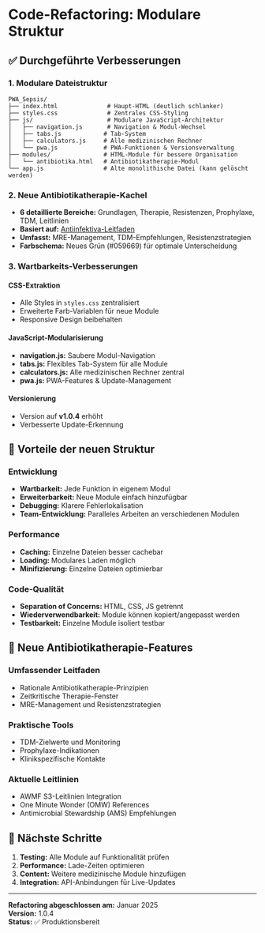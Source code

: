 # Code-Refactoring: Modulare Struktur

## ✅ Durchgeführte Verbesserungen

### 1. **Modulare Dateistruktur**
```
PWA_Sepsis/
├── index.html              # Haupt-HTML (deutlich schlanker)
├── styles.css              # Zentrales CSS-Styling
├── js/                     # Modulare JavaScript-Architektur
│   ├── navigation.js       # Navigation & Modul-Wechsel
│   ├── tabs.js            # Tab-System
│   ├── calculators.js     # Alle medizinischen Rechner
│   └── pwa.js             # PWA-Funktionen & Versionsverwaltung
├── modules/               # HTML-Module für bessere Organisation
│   └── antibiotika.html   # Antibiotikatherapie-Modul
└── app.js                 # Alte monolithische Datei (kann gelöscht werden)
```

### 2. **Neue Antibiotikatherapie-Kachel**
- **6 detaillierte Bereiche:** Grundlagen, Therapie, Resistenzen, Prophylaxe, TDM, Leitlinien
- **Basiert auf:** [Antiinfektiva-Leitfaden](https://aileitfaden.on-air-appbuilder.com/)
- **Umfasst:** MRE-Management, TDM-Empfehlungen, Resistenzstrategien
- **Farbschema:** Neues Grün (#059669) für optimale Unterscheidung

### 3. **Wartbarkeits-Verbesserungen**

#### **CSS-Extraktion**
- Alle Styles in `styles.css` zentralisiert
- Erweiterte Farb-Variablen für neue Module
- Responsive Design beibehalten

#### **JavaScript-Modularisierung**
- **navigation.js:** Saubere Modul-Navigation
- **tabs.js:** Flexibles Tab-System für alle Module
- **calculators.js:** Alle medizinischen Rechner zentral
- **pwa.js:** PWA-Features & Update-Management

#### **Versionierung**
- Version auf **v1.0.4** erhöht
- Verbesserte Update-Erkennung

## 🎯 Vorteile der neuen Struktur

### **Entwicklung**
- **Wartbarkeit:** Jede Funktion in eigenem Modul
- **Erweiterbarkeit:** Neue Module einfach hinzufügbar
- **Debugging:** Klarere Fehlerlokalisation
- **Team-Entwicklung:** Paralleles Arbeiten an verschiedenen Modulen

### **Performance**
- **Caching:** Einzelne Dateien besser cachebar
- **Loading:** Modulares Laden möglich
- **Minifizierung:** Einzelne Dateien optimierbar

### **Code-Qualität**
- **Separation of Concerns:** HTML, CSS, JS getrennt
- **Wiederverwendbarkeit:** Module können kopiert/angepasst werden
- **Testbarkeit:** Einzelne Module isoliert testbar

## 🏥 Neue Antibiotikatherapie-Features

### **Umfassender Leitfaden**
- Rationale Antibiotikatherapie-Prinzipien
- Zeitkritische Therapie-Fenster
- MRE-Management und Resistenzstrategien

### **Praktische Tools**
- TDM-Zielwerte und Monitoring
- Prophylaxe-Indikationen
- Klinikspezifische Kontakte

### **Aktuelle Leitlinien**
- AWMF S3-Leitlinien Integration
- One Minute Wonder (OMW) References
- Antimicrobial Stewardship (AMS) Empfehlungen

## 🚀 Nächste Schritte

1. **Testing:** Alle Module auf Funktionalität prüfen
2. **Performance:** Lade-Zeiten optimieren
3. **Content:** Weitere medizinische Module hinzufügen
4. **Integration:** API-Anbindungen für Live-Updates

---

**Refactoring abgeschlossen am:** Januar 2025  
**Version:** 1.0.4  
**Status:** ✅ Produktionsbereit
